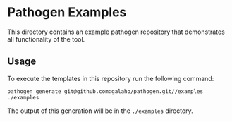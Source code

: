 # Pathogen Examples
This directory contains an example pathogen repository that demonstrates all functionality of the tool.

## Usage
To execute the templates in this repository run the following command:

    pathogen generate git@github.com:galaho/pathogen.git//examples ./examples

The output of this generation will be in the `./examples` directory.

